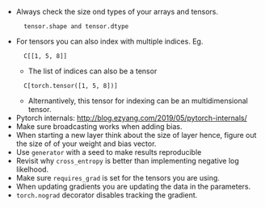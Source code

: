 * Always check the size ond types of your arrays and tensors.
  ```
    tensor.shape and tensor.dtype
  ```
* For tensors you can also index with multiple indices. Eg.
  ```
    C[[1, 5, 8]]
  ```
  * The list of indices can also be a tensor
  ```
    C[torch.tensor([1, 5, 8])]
  ```
    * Alternantively, this tensor for indexing can be an multidimensional
      tensor.
* Pytorch internals: http://blog.ezyang.com/2019/05/pytorch-internals/
* Make sure broadcasting works when adding bias.
* When starting a new layer think about the size of layer hence, figure out the
  size of of your weight and bias vector.
* Use `generator` with a seed to make results reproducible
* Revisit why `cross_entropy` is better than implementing negative log
  likelhood.
* Make sure `requires_grad` is set for the tensors you are using.
* When updating gradients you are updating the data in the parameters.
* `torch.nograd` decorator disables tracking the gradient.
